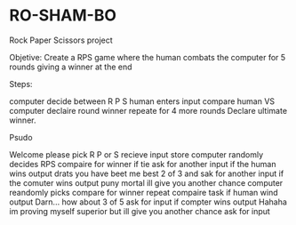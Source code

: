 # RO-SHAM-BO
Rock Paper Scissors project

Objetive: Create a RPS game where the human combats the computer for 5 rounds giving a winner at the end 

Steps:

computer decide between R P S 
human enters input
compare human VS computer declaire round winner
repeate for 4 more rounds
Declare ultimate winner.

Psudo 

Welcome please pick R P or S
recieve input store 
computer randomly decides RPS
compaire for winner 
if tie ask for another input 
if the human wins output drats you have beet me best 2 of 3 and sak for another input 
if the comuter wins output puny mortal ill give you another chance
computer reandomly picks 
compare for winner
repeat compaire task if human wind output Darn... how about 3 of 5 ask for input 
if compter wins output Hahaha im proving myself superior but ill give you another chance  ask for input 
